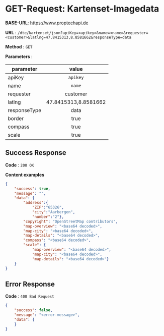 # GET-Request: Kartenset-Imagedata

**BASE-URL**: https://www.proptechapi.de

**URL** : `/dte/kartenset/json?apiKey=<apikey>&name=<name>&requester=<customer>&latlng=47.8415313,8.8581662&responseType=data`

**Method** : `GET`

**Parameters** : 

| parameter        | value         
| ------------- |:-------------:| 
| apiKey     | `apikey` | 
| name     | `name` |
| requester     | customer |
| latlng     | 47.8415313,8.8581662 |
| responseType     | data |
| border     | true |
| compass     | true |
| scale     | true |

## Success Response

**Code** : `200 OK`

**Content examples**


```json
{
    "success": true,
    "message": "",
    "data": {
        "address":{
            "ZIP":"65326",
            "city":"Aarbergen",
            "number":"2"},
        "copyright": "OpenStreetMap contributors",
        "map-overview": "<base64 decoded>",
        "map-city": "<base64 decoded>",
        "map-details": "<base64 decoded>",
        "compass": "<base64 decoded>",
        "scale": {
            "map-overview": "<base64 decoded>",
            "map-city": "<base64 decoded>",
            "map-details": "<base64 decoded>"}
    }
}
```

## Error Response

**Code** : `400 Bad Request`

```json
{
    "success": false,
    "message": "<error-message>",
    "data": { 
    }
}
```
